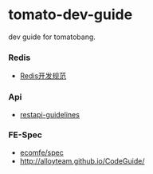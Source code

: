 # tomato-dev-guide
dev guide for tomatobang. 

### Redis
* [Redis开发规范](https://www.cnblogs.com/ae6623/p/6183714.html)

### Api
* [restapi-guidelines](https://github.com/Microsoft/api-guidelines)

### FE-Spec
* [ecomfe/spec](https://github.com/ecomfe/spec)
* http://alloyteam.github.io/CodeGuide/


